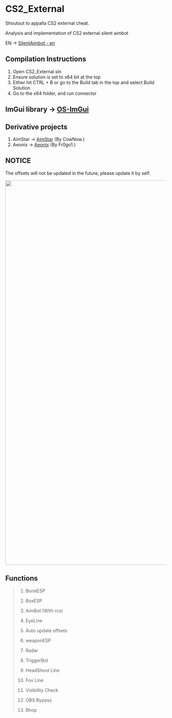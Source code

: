 # CS2_External

Shoutout to appalla
CS2 external cheat.


Analysis and implementation of CS2 external silent aimbot 

EN -> [SilentAimbot - en](https://github.com/TKazer/CS2-External-Silent-AimBot)

## Compilation Instructions
1. Open CS2_External.sln
2. Ensure solution is set to x64 bit at the top
3. Either hit CTRL + B or go to the Build tab in the top and select Build Solution
4. Go to the x64 folder, and run connector

## ImGui library -> [OS-ImGui](https://github.com/TKazer/OS-ImGui)

## Derivative projects
1. AimStar -> [AimStar](https://github.com/CowNowK/AimStar) (By CowNow.)
2. Aeonix -> [Aeonix](https://github.com/Fr0go1/Aeonix-Cs2) (By Fr0go1.)

## NOTICE

The offsets will not be updated in the future, please update it by self.

<img src="https://github.com/TKazer/CS2_External/blob/master/Image2.png" width="1200" />

## Functions

> 1. BoneESP
>
> 2. BoxESP
>
> 3. AimBot (With rcs)
>
> 4. EyeLine
>
> 5. Auto update offsets
>
> 6. weaponESP
>
> 7. Radar
>
> 8. TriggerBot
>
> 9. HeadShoot Line
>
> 10. Fov Line
>
> 11. Visibility Check
>
> 12. OBS Bypass
>
> 13. Bhop
